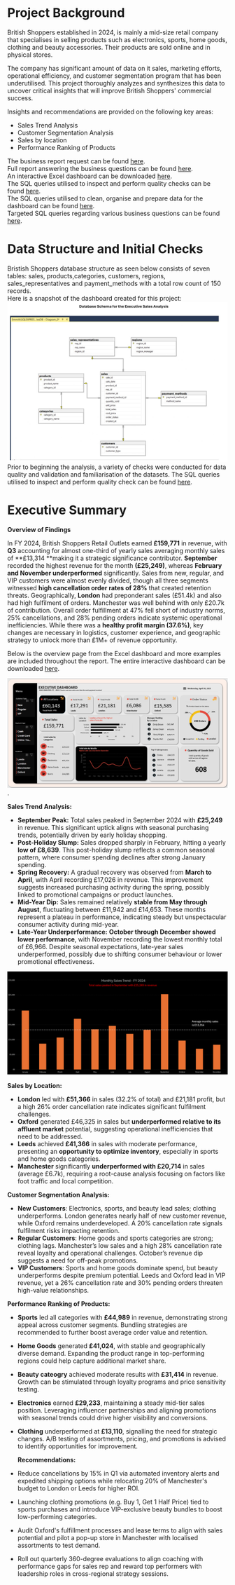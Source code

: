 # Project Background
British Shoppers established in 2024, is mainly a mid-size retail company that specialises in selling products such as electronics, sports, home goods, clothing and beauty accessories. Their products are sold online and in physical stores. 

The company has significant amount of data on it sales, marketing efforts, operational efficiency, and customer segmentation program that has been underutilised. This project thoroughly analyzes and synthesizes
this data to uncover critical insights that will improve British Shoppers' commercial success. 

Insights and recommendations are provided on the following key areas:
- Sales Trend Analysis    
- Customer Segmentation Analysis 
- Sales by location   
- Performance Ranking of Products  

The business report request can be found [here](https://github.com/OtKwesi/SalesAnalytics_BritainShoppers/blob/b58922b3fc808c211e38333b5bcdf1ce14fd0b62/Business%20Report%20Request.pdf).    
Full report answering the business questions can be found [here](https://github.com/OtKwesi/SalesAnalytics_BritainShoppers/blob/5a5a407c9a9db5439f9d96b0217488a72a55f23d/Final%20_Sales%20_Report.pdf).    
An interactive Excel dashboard can be downloaded [here](https://github.com/OtKwesi/SalesAnalytics_BritainShoppers/blob/2479ff793efda6ba97eef6637eaa754a36833a65/Sales_Dashboard.xlsx).    
The SQL queries utilised to inspect and perform quality checks can be found [here](https://github.com/OtKwesi/SalesAnalytics_BritainShoppers/blob/48a71fcac7b70b1c54e678200be5c85f16934bd1/SQL_Data_Inspection_and_Validation_Checks.pdf).    
The SQL queries utilised to clean, organise and prepare data for the dashboard can be found [here](https://github.com/OtKwesi/SalesAnalytics_BritainShoppers/blob/496dfd06733417c31896a589de1dc1203e30cbec/SQL_Data_Cleaning.pdf).   
Targeted SQL queries regarding various business questions can be found [here](https://github.com/OtKwesi/SalesAnalytics_BritainShoppers/blob/4927e29b299aa9b64df5e7c7f236f7ed53851da2/SQL_Business_Analysis_Queries.pdf).    


# Data Structure and Initial Checks
Bristish Shoppers database structure as seen below consists of seven tables: sales, products,categories, customers, regions, sales_representatives and payment_methods with a total row count of 150 records.  
Here is a snapshot of the dashboard created for this project:
![Schema Preview](https://github.com/OtKwesi/SalesAnalytics_BritainShoppers/blob/f8b152005d828b2678a70618c545baf617c0907f/SQL_Database_Schema_page%20(1).jpg)
Prior to beginning the analysis, a variety of checks were conducted for data quality and validation and familiarisation of the datasets. The SQL queries
utilised to inspect and perform quality check can be found [here](https://github.com/OtKwesi/SalesAnalytics_BritainShoppers/blob/748acc61a4378564ef3fe4583bc10460aa08c288/SQL_Data_Inspection_and_Validation_Checks.pdf).

# Executive Summary  
**Overview of Findings**    

In FY 2024, British Shoppers Retail Outlets earned **£159,771** in revenue, with **Q3** accounting for almost one-third of yearly sales averaging monthly sales of **£13,314 **making it a strategic significance contributor. **September** recorded the highest revenue for the month **(£25,249)**, whereas **February and November underperformed** significantly.
Sales from new, regular, and VIP customers were almost evenly divided, though all three segments witnessed **high cancellation order rates of 28%** that created retention threats.
Geographically, **London** had preponderant sales (£51.4k) and also had high fulfilment of orders. Manchester was well behind with only £20.7k of contribution.
Overall order fulfillment at 47% fell short of industry norms, 25% cancellations, and 28% pending orders indicate systemic operational inefficiencies.
While there was a **healthy profit margin (37.6%)**, key changes are necessary in logistics, customer experience, and geographic strategy to unlock more than £1M+ of revenue opportunity.

Below is the overview page from the Excel dashboard and more examples are included throughout the report. The entire interactive dashboard can be downloaded [here](https://github.com/OtKwesi/SalesAnalytics_BritainShoppers/blob/2479ff793efda6ba97eef6637eaa754a36833a65/Sales_Dashboard.xlsx).    

![Dashboard Preview](https://github.com/OtKwesi/SalesAnalytics_BritainShoppers/blob/fd1352a12387adeba4f4b8e209a6eb813168307c/Dashboard.png).

**Sales Trend Analysis:**  
  
- **September Peak:** Total sales peaked in September 2024 with **£25,249** in revenue. This significant uptick aligns with seasonal purchasing trends, potentially driven by early holiday shopping.  
- **Post-Holiday Slump:** Sales dropped sharply in February, hitting a yearly **low of £8,639**. This post-holiday slump reflects a common seasonal pattern, where consumer spending declines after strong January spending.  
- **Spring Recovery:** A gradual recovery was observed from **March to April**, with April recording £17,026 in revenue. This improvement suggests increased purchasing activity during the spring, possibly linked to promotional campaigns or product launches.
- **Mid-Year Dip:** Sales remained relatively **stable from May through August**, fluctuating between £11,942 and £14,653. These months represent a plateau in performance, indicating steady but unspectacular consumer activity during mid-year.
- **Late-Year Underperformance:** **October through December showed lower performance**, with November recording the lowest monthly total of £6,966. Despite seasonal expectations, late-year sales underperformed, possibly due to shifting consumer behaviour or lower promotional effectiveness.

![Dashboard Preview](https://github.com/OtKwesi/SalesAnalytics_BritainShoppers/blob/24b8d070b273f0e3adcf014e22c0b530c6313ca9/Avg_Monthly_Sales.png)  

**Sales by Location:**  

- **London** led with **£51,366** in sales (32.2% of total) and £21,181 profit, but a high 26% order cancellation rate indicates significant fulfilment challenges.
- **Oxford** generated £46,325 in sales but **underperformed relative to its affluent market** potential, suggesting operational inefficiencies that need to be addressed.
- **Leeds** achieved **£41,366** in sales with moderate performance, presenting an **opportunity to optimize inventory**, especially in sports and home goods categories.
- **Manchester** significantly **underperformed with £20,714** in sales (average £6.7k), requiring a root-cause analysis focusing on factors like foot traffic and local competition.  

**Customer Segmentation Analysis:**    

- **New Customers**: Electronics, sports, and beauty lead sales; clothing underperforms. London generates nearly half of new customer revenue, while Oxford remains underdeveloped. A 20% cancellation rate signals fulfilment risks impacting retention.
- **Regular Customers**: Home goods and sports categories are strong; clothing lags. Manchester’s low sales and a high 28% cancellation rate reveal loyalty and operational challenges. October’s revenue dip suggests a need for off-peak promotions.
- **VIP Customers**: Sports and home goods dominate spend, but beauty underperforms despite premium potential. Leeds and Oxford lead in VIP revenue, yet a 26% cancellation rate and 30% pending orders threaten high-value relationships.
  
**Performance Ranking of Products:**  

- **Sports** led all categories with **£44,989** in revenue, demonstrating strong appeal across customer segments. Bundling strategies are recommended to further boost average order value and retention.  
- **Home Goods** generated **£41,024**, with stable and geographically diverse demand. Expanding the product range in top-performing regions could help capture additional market share.  
- **Beauty cateogry** achieved moderate results with **£31,414** in revenue. Growth can be stimulated through loyalty programs and price sensitivity testing.  
- **Electronics** earned **£29,233**, maintaining a steady mid-tier sales position. Leveraging influencer partnerships and aligning promotions with seasonal trends could drive higher visibility and conversions.
- **Clothing** underperformed at **£13,110**, signalling the need for strategic changes. A/B testing of assortments, pricing, and promotions is advised to identify opportunities for improvement.

  **Recommendations:**
  
- Reduce cancellations by 15% in Q1 via automated inventory alerts and expedited shipping options while relocating 20% of Manchester's budget to London or Leeds for higher ROI.
- Launching clothing promotions (e.g. Buy 1, Get 1 Half Price) tied to sports purchases and introduce VIP-exclusive beauty bundles to boost low-performing categories.
- Audit Oxford's fulfillment processes and lease terms to align with sales potential and pilot a pop-up store in Manchester with localised assortments to test demand.
- Roll out quarterly 360-degree evaluations to align coaching with performance gaps for sales rep and reward top performers with leadership roles in cross-regional strategy sessions.
